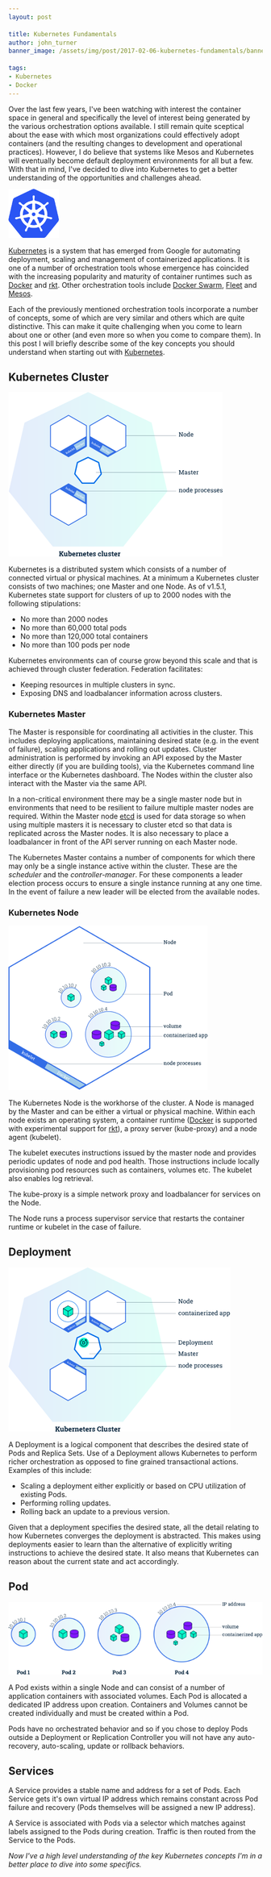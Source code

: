 ```yaml
---
layout: post

title: Kubernetes Fundamentals
author: john_turner
banner_image: /assets/img/post/2017-02-06-kubernetes-fundamentals/banner.png

tags:
- Kubernetes
- Docker
---
```


Over the last few years, I've been watching with interest the container space in general and specifically the level of interest being generated by the various orchestration options available.  I still remain quite sceptical about the ease with which most organizations could effectively adopt containers (and the resulting changes to development and operational practices).  However, I do believe that systems like Mesos and Kubernetes will eventually become default deployment environments for all but a few.  With that in mind, I've decided to dive into Kubernetes to get a better understanding of the opportunities and challenges ahead.

<img src="/assets/img/post/2017-02-06-kubernetes-fundamentals/kubernetes-logo.png" class="img-fluid mx-5 pull-left">

[Kubernetes](https://kubernetes.io) is a system that has emerged from Google for automating deployment, scaling and management of containerized applications.  It is one of a number of orchestration tools whose emergence has coincided with the increasing popularity and maturity of container runtimes such as [Docker](https://www.docker.com/products/docker) and [rkt](https://coreos.com/rkt/).  Other orchestration tools include [Docker Swarm](https://www.docker.com/products/docker-swarm), [Fleet](https://coreos.com/fleet/) and [Mesos](http://mesos.apache.org/).

Each of the previously mentioned orchestration tools incorporate a number of concepts, some of which are very similar and others which are quite distinctive.  This can make it quite challenging when you come to learn about one or other (and even more so when you come to compare them).  In this post I will briefly describe some of the key concepts you should understand when starting out with [Kubernetes](https://kubernetes.io).

<!-- more -->

## Kubernetes Cluster

<img src="/assets/img/post/2017-02-06-kubernetes-fundamentals/kubernetes-cluster.png" class="img-fluid mx-5 pull-right">

Kubernetes is a distributed system which consists of a number of connected virtual or physical machines.  At a minimum a Kubernetes cluster consists of two machines; one Master and one Node.  As of v1.5.1, Kubernetes state support for clusters of up to 2000 nodes with the following stipulations:

- No more than 2000 nodes
- No more than 60,000 total pods
- No more than 120,000 total containers
- No more than 100 pods per node

Kubernetes environments can of course grow beyond this scale and that is achieved through cluster federation.  Federation facilitates:

- Keeping resources in multiple clusters in sync.
- Exposing DNS and loadbalancer information across clusters.

### Kubernetes Master

The Master is responsible for coordinating all activities in the cluster.  This includes deploying applications, maintaining desired state (e.g. in the event of failure), scaling applications and rolling out updates.  Cluster administration is performed by invoking an API exposed by the Master either directly (if you are building tools), via the Kubernetes command line interface or the Kubernetes dashboard.  The Nodes within the cluster also interact with the Master via the same API.

In a non-critical environment there may be a single master node but in environments that need to be resilient to failure multiple master nodes are required.  Within the Master node [etcd](https://coreos.com/etcd/) is used for data storage so when using multiple masters it is necessary to cluster etcd so that data is replicated across the Master nodes.  It is also necessary to place a loadbalancer in front of the API server running on each Master node.

The Kubernetes Master contains a number of components for which there may only be a single instance active within the cluster.  These are the *scheduler* and the *controller-manager*.  For these components a leader election process occurs to ensure a single instance running at any one time.  In the event of failure a new leader will be elected from the available nodes.

### Kubernetes Node

<img src="/assets/img/post/2017-02-06-kubernetes-fundamentals/kubernetes-node.png" class="img-fluid mx-5 pull-right">

The Kubernetes Node is the workhorse of the cluster.  A Node is managed by the Master and can be either a virtual or physical machine.  Within each node exists an operating system, a container runtime ([Docker](https://www.docker.com/products/docker) is supported with experimental support for [rkt](https://coreos.com/rkt/)), a proxy server (kube-proxy) and a node agent (kubelet).

The kubelet executes instructions issued by the master node and provides periodic updates of node and pod health.  Those instructions include locally provisioning pod resources such as containers, volumes etc.  The kubelet also enables log retrieval.

The kube-proxy is a simple network proxy and loadbalancer for services on the Node.

The Node runs a process supervisor service that restarts the container runtime or kubelet in the case of failure.

## Deployment

<img src="/assets/img/post/2017-02-06-kubernetes-fundamentals/kubernetes-deployment.png" class="img-fluid mx-5 pull-right">

A Deployment is a logical component that describes the desired state of Pods and Replica Sets.  Use of a Deployment allows Kubernetes to perform richer orchestration as opposed to fine grained transactional actions.  Examples of this include:

- Scaling a deployment either explicitly or based on CPU utilization of existing Pods.
- Performing rolling updates.
- Rolling back an update to a previous version.

Given that a deployment specifies the desired state, all the detail relating to how Kubernetes converges the deployment is abstracted.  This makes using deployments easier to learn than the alternative of explicitly writing instructions to achieve the desired state.  It also means that Kubernetes can reason about the current state and act accordingly.

## Pod

<img src="/assets/img/post/2017-02-06-kubernetes-fundamentals/kubernetes-pod.png" class="img-fluid mx-3 pull-right">

A Pod exists within a single Node and can consist of a number of application containers with associated volumes.  Each Pod is allocated a dedicated IP address upon creation.  Containers and Volumes cannot be created individually and must be created within a Pod.

Pods have no orchestrated behavior and so if you chose to deploy Pods outside a Deployment or Replication Controller you will not have any auto-recovery, auto-scaling, update or rollback behaviors.

## Services

A Service provides a stable name and address for a set of Pods.  Each Service gets it's own virtual IP address which remains constant across Pod failure and recovery (Pods themselves will be assigned a new IP address).

A Service is associated with Pods via a selector which matches against labels assigned to the Pods during creation.  Traffic is then routed from the Service to the Pods.

*Now I've a high level understanding of the key Kubernetes concepts I'm in a better place to dive into some specifics.*
